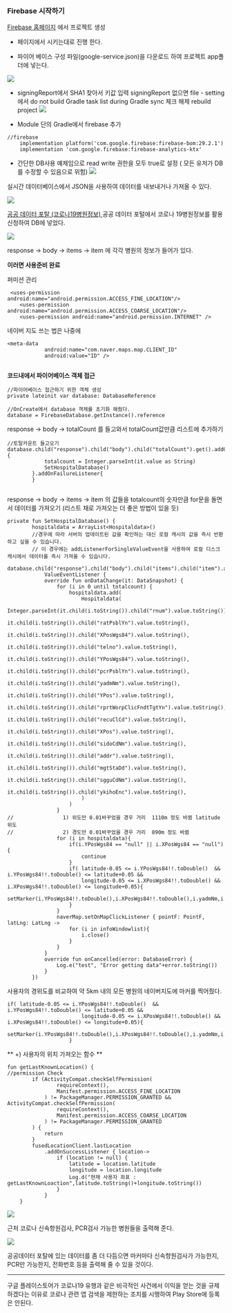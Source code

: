 ### Firebase 시작하기

[Firebase  홈페이지](https://firebase.google.com/?hl=ko&gclid=CjwKCAjw9LSSBhBsEiwAKtf0nx3j83jWx6WPbl9d1RK86wdKHqMeCH7Nya_EzlET0WTbz31LMUX15hoCPL8QAvD_BwE&gclsrc=aw.ds)
에서 프로젝트 생성 

* 페이지에서 시키는대로 진행 한다.

* 파이어 베이스 구성 파일(google-service.json)을 다운로드 하여 프로젝트 app폴더에 넣는다.

![](https://velog.velcdn.com/cloudflare/cksgodl/ed71bcb0-e48b-46a9-80d6-dc8f99525992/image.png)

* signingReport에서 SHA1 찾아서 키값 입력
signingReport 없으면 file - setting 에서 
do not build Gradle task list during Gradle sync 체크 해제
rebuild project
![](https://velog.velcdn.com/cloudflare/cksgodl/449a6eca-0dc5-494f-95a2-90da35daa70f/image.png)


* Module 단의 Gradle에서 firebase 추가

```
//firebase
    implementation platform('com.google.firebase:firebase-bom:29.2.1')
    implementation 'com.google.firebase:firebase-analytics-ktx'
```


* 간단한 DB사용 예제임으로 read write 권한을 모두 true로 설정
( 모든 유저가 DB를 수정할 수 있음으로 위험)
![](https://velog.velcdn.com/cloudflare/cksgodl/1736c56f-af81-4346-8513-f69498112b47/image.png)

실시간 데이터베이스에서 JSON을 사용하여 데이터를 내보내거나 가져올 수 있다.

![](https://velog.velcdn.com/cloudflare/cksgodl/d6214cce-aca3-419f-bd71-b385ad32c859/image.png)

[공공 데이터 포탈 (코로나19병원정보) ](https://www.data.go.kr/iim/api/selectAPIAcountView.do)
공공 데이터 포털에서 코로나 19병원정보를 활용신청하여 DB에 넣었다.

![](https://velog.velcdn.com/cloudflare/cksgodl/1fe377f3-22b8-4663-b08e-9272dc933be4/image.png)

response -> body -> items -> item 에 각각 병원의 정보가 들어가 있다.

**이러면 사용준비 완료**

퍼미션 관리
```
 <uses-permission android:name="android.permission.ACCESS_FINE_LOCATION"/>
    <uses-permission android:name="android.permission.ACCESS_COARSE_LOCATION"/>
    <uses-permission android:name="android.permission.INTERNET" />

```

네이버 지도 쓰는 법은 나중에
```
<meta-data
            android:name="com.naver.maps.map.CLIENT_ID"
            android:value="ID" />
         
```


**코드내에서 파이어베이스 객체 접근**
```
//파이어베이스 접근하기 위한 객체 생성
private lateinit var database: DatabaseReference
```


```
//OnCreate에서 database 객체를 초기화 해줬다.
database = FirebaseDatabase.getInstance().reference
```

response -> body -> totalCount 를 들고와서 totalCount값만큼 리스트에 추가하기

```
//토탈카운트 들고오기
database.child("response").child("body").child("totalCount").get().addOnSuccessListener {
            totalcount = Integer.parseInt(it.value as String)
            SetHospitalDatabase()
        }.addOnFailureListener{
        }
        
```
response -> body -> items -> item 의 값들을 totalcount의 숫자만큼 for문을 돌면서 데이터를 가져오기 
(리스트 채로 가져오는 더 좋은 방법이 있을 듯)


```
private fun SetHospitalDatabase() {
        hospitaldata = ArrayList<Hospitaldata>()
        //경우에 따라 서버의 업데이트된 값을 확인하는 대신 로컬 캐시의 값을 즉시 반환하고 싶을 수 있습니다.
        // 이 경우에는 addListenerForSingleValueEvent을 사용하여 로컬 디스크 캐시에서 데이터를 즉시 가져올 수 있습니다.
        database.child("response").child("body").child("items").child("item").addListenerForSingleValueEvent(object:
            ValueEventListener {
            override fun onDataChange(it: DataSnapshot) {
                for (i in 0 until totalcount) {
                    hospitaldata.add(
                        Hospitaldata(
                            Integer.parseInt(it.child(i.toString()).child("rnum").value.toString()),
                            it.child(i.toString()).child("ratPsblYn").value.toString(),
                            it.child(i.toString()).child("XPosWgs84").value.toString(),
                            it.child(i.toString()).child("telno").value.toString(),
                            it.child(i.toString()).child("YPosWgs84").value.toString(),
                            it.child(i.toString()).child("pcrPsblYn").value.toString(),
                            it.child(i.toString()).child("yadmNm").value.toString(),
                            it.child(i.toString()).child("YPos").value.toString(),
                            it.child(i.toString()).child("rprtWorpClicFndtTgtYn").value.toString(),
                            it.child(i.toString()).child("recuClCd").value.toString(),
                            it.child(i.toString()).child("XPos").value.toString(),
                            it.child(i.toString()).child("sidoCdNm").value.toString(),
                            it.child(i.toString()).child("addr").value.toString(),
                            it.child(i.toString()).child("mgtStaDd").value.toString(),
                            it.child(i.toString()).child("sgguCdNm").value.toString(),
                            it.child(i.toString()).child("ykihoEnc").value.toString(),
                        )
                    )
                }
//                1) 위도만 0.01바꾸었을 경우 거리  1110m 정도 바뀜 latitude 위도
//                2) 경도만 0.01바꾸었을 경우 거리  890m 정도 바뀜
                for (i in hospitaldata){
                    if(i.YPosWgs84 == "null" || i.XPosWgs84 == "null"){
                        continue
                    }
                    if( latitude-0.05 <= i.YPosWgs84!!.toDouble()  && i.YPosWgs84!!.toDouble() <= latitude+0.05 &&
                        longitude-0.05 <= i.XPosWgs84!!.toDouble() && i.XPosWgs84!!.toDouble() <= longitude+0.05){
                        setMarker(i.YPosWgs84!!.toDouble(),i.XPosWgs84!!.toDouble(),i.yadmNm,i.addr,i.ratPsblYn,i.pcrPsblYn)
                    }
                }
                naverMap.setOnMapClickListener { pointF: PointF, latLng: LatLng ->
                    for (i in infoWindowlist){
                        i.close()
                    }
                }
            }
            override fun onCancelled(error: DatabaseError) {
                Log.e("test", "Error getting data"+error.toString())
            }
        })
```

사용자의 경위도를 비교하여 약 5km 내의 모든 병원의 네이버지도에 마커를 찍어줬다.

```
if( latitude-0.05 <= i.YPosWgs84!!.toDouble()  && i.YPosWgs84!!.toDouble() <= latitude+0.05 &&
                        longitude-0.05 <= i.XPosWgs84!!.toDouble() && i.XPosWgs84!!.toDouble() <= longitude+0.05){
                        setMarker(i.YPosWgs84!!.toDouble(),i.XPosWgs84!!.toDouble(),i.yadmNm,i.addr,i.ratPsblYn,i.pcrPsblYn)
                    }
```


** +) 사용자의 위치 가져오는 함수
**
```
fun getLastKnownLocation() {
//permission Check
        if (ActivityCompat.checkSelfPermission(
                requireContext(),
                Manifest.permission.ACCESS_FINE_LOCATION
            ) != PackageManager.PERMISSION_GRANTED && ActivityCompat.checkSelfPermission(
                requireContext(),
                Manifest.permission.ACCESS_COARSE_LOCATION
            ) != PackageManager.PERMISSION_GRANTED
        ) {
            return
        }
        fusedLocationClient.lastLocation
            .addOnSuccessListener { location->
                if (location != null) {
                    latitude = location.latitude
                    longitude = location.longitude
                    Log.d("현재 사용자 좌표 : getLastKnownLoaction",latitude.toString()+longitude.toString())
                }
            }
    }
```

![](https://velog.velcdn.com/cloudflare/cksgodl/b1c1c82f-bf1d-4639-a106-8538b4978752/image.png)

근처 코로나 신속항원검사, PCR검사 가능한 병원들을 출력해 준다.

![](https://velog.velcdn.com/cloudflare/cksgodl/be806449-f874-4d4f-976f-969dccd09908/image.png)

공공데이터 포탈에 있는 데이터를 좀 더 다듬으면 마커마다 신속항원검사가 가능한지, PCR만 가능한지, 전화번호 등을 출력해 줄 수 있을 것이다.

---
구글 플레이스토어가 코로나19 유행과 같은 비극적인 사건에서 이익을 얻는 것을 규제하겠다는 이유로 코로나 관련 앱 검색을 제한하는 조치를 시행하여
Play Store에 등록은 안된다.